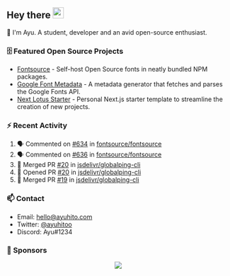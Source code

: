 ## Hey there <img src="https://media.giphy.com/media/hvRJCLFzcasrR4ia7z/giphy.gif" width="25" height="25">

📝 I'm Ayu. A student, developer and an avid open-source enthusiast.

### 🗄 Featured Open Source Projects

- [Fontsource](https://github.com/fontsource/fontsource) - Self-host Open Source fonts in neatly bundled NPM packages.
- [Google Font Metadata](https://github.com/fontsource/google-font-metadata) - A metadata generator that fetches and parses the Google Fonts API.
- [Next Lotus Starter](https://github.com/DecliningLotus/next-lotus-starter) - Personal Next.js starter template to streamline the creation of new projects.

### ⚡ Recent Activity

<!--START_SECTION:activity-->

1. 🗣 Commented on [#634](https://github.com/fontsource/fontsource/issues/634) in [fontsource/fontsource](https://github.com/fontsource/fontsource)
2. 🗣 Commented on [#636](https://github.com/fontsource/fontsource/issues/636) in [fontsource/fontsource](https://github.com/fontsource/fontsource)
3. 🎉 Merged PR [#20](https://github.com/jsdelivr/globalping-cli/pull/20) in [jsdelivr/globalping-cli](https://github.com/jsdelivr/globalping-cli)
4. 💪 Opened PR [#20](https://github.com/jsdelivr/globalping-cli/pull/20) in [jsdelivr/globalping-cli](https://github.com/jsdelivr/globalping-cli)
5. 🎉 Merged PR [#19](https://github.com/jsdelivr/globalping-cli/pull/19) in [jsdelivr/globalping-cli](https://github.com/jsdelivr/globalping-cli)
<!--END_SECTION:activity-->

### 📫 Contact

- Email: hello@ayuhito.com
- Twitter: [@ayuhitoo](https://twitter.com/ayuhitoo)
- Discord: Ayu#1234


### :sparkling_heart: Sponsors

<p align="center">
  <a href="https://cdn.jsdelivr.net/gh/ayuhito/ayuhito/sponsors.svg">
    <img src='https://cdn.jsdelivr.net/gh/ayuhito/ayuhito/sponsors.svg'/>
  </a>
</p>